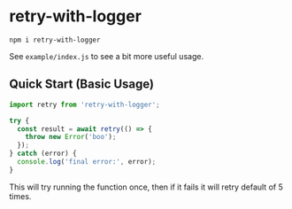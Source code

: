 # retry-with-logger

`npm i retry-with-logger`

See `example/index.js` to see a bit more useful usage.

## Quick Start (Basic Usage)

```typescript
import retry from 'retry-with-logger';

try {
  const result = await retry(() => {
    throw new Error('boo');
  });
} catch (error) {
  console.log('final error:', error);
}
```

This will try running the function once, then if it fails it will retry default of 5 times.
